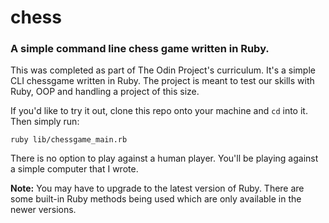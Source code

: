 # chess
### A simple command line chess game written in Ruby.

This was completed as part of The Odin Project's curriculum. 
It's a simple CLI chessgame written in Ruby. The project is meant to test our skills with Ruby, OOP and handling a project of this size.

If you'd like to try it out, clone this repo onto your machine and `cd` into it.
Then simply run: 

`ruby lib/chessgame_main.rb`

There is no option to play against a human player. You'll be playing against a simple computer that I wrote.

**Note:** You may have to upgrade to the latest version of Ruby. There are some built-in Ruby methods being used which are only available in the newer versions.

